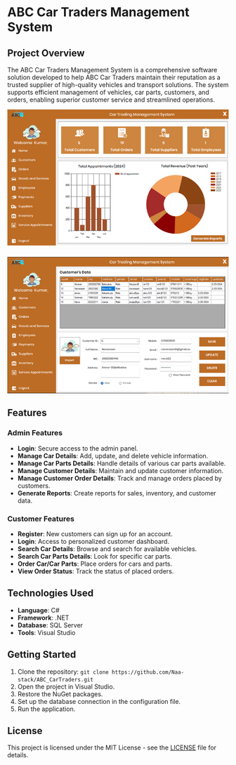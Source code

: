 # ABC Car Traders Management System

## Project Overview

The ABC Car Traders Management System is a comprehensive software solution developed to help ABC Car Traders maintain their reputation as a trusted supplier of high-quality vehicles and transport solutions. The system supports efficient management of vehicles, car parts, customers, and orders, enabling superior customer service and streamlined operations.

![System Overview](dashboard.png)

###

![customer](customer.png)
## Features

### Admin Features
- **Login**: Secure access to the admin panel.
- **Manage Car Details**: Add, update, and delete vehicle information.
- **Manage Car Parts Details**: Handle details of various car parts available.
- **Manage Customer Details**: Maintain and update customer information.
- **Manage Customer Order Details**: Track and manage orders placed by customers.
- **Generate Reports**: Create reports for sales, inventory, and customer data.

### Customer Features
- **Register**: New customers can sign up for an account.
- **Login**: Access to personalized customer dashboard.
- **Search Car Details**: Browse and search for available vehicles.
- **Search Car Parts Details**: Look for specific car parts.
- **Order Car/Car Parts**: Place orders for cars and parts.
- **View Order Status**: Track the status of placed orders.

## Technologies Used
- **Language**: C#
- **Framework**: .NET
- **Database**: SQL Server
- **Tools**: Visual Studio

## Getting Started
1. Clone the repository: `git clone https://github.com/Naa-stack/ABC_CarTraders.git`
2. Open the project in Visual Studio.
3. Restore the NuGet packages.
4. Set up the database connection in the configuration file.
5. Run the application.

## License
This project is licensed under the MIT License - see the [LICENSE](LICENSE) file for details.
